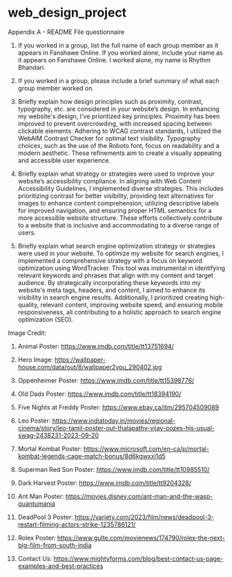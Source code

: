 # web_design_project

Appendix A - README File questionnaire
1. If you worked in a group, list the full name of each group member as it appears in Fanshawe Online. If you
worked alone, include your name as it appears on Fanshawe Online.
I worked alone, my name is Rhythm Bhandari.

2. If you worked in a group, please include a brief summary of what each group member worked on.

3. Briefly explain how design principles such as proximity, contrast, typography, etc. are considered in your
website’s design.
In enhancing my website's design, I've prioritized key principles. Proximity has been improved to prevent overcrowding, with increased spacing between clickable elements. Adhering to WCAG contrast standards, I utilized the WebAIM Contrast Checker for optimal text visibility. Typography choices, such as the use of the Roboto font, focus on readability and a modern aesthetic. These refinements aim to create a visually appealing and accessible user experience.

4. Briefly explain what strategy or strategies were used to improve your website’s accessibility compliance.
In aligning with Web Content Accessibility Guidelines, I implemented diverse strategies. This includes prioritizing contrast for better visibility, providing text alternatives for images to enhance content comprehension, utilizing descriptive labels for improved navigation, and ensuring proper HTML semantics for a more accessible website structure. These efforts collectively contribute to a website that is inclusive and accommodating to a diverse range of users.

5. Briefly explain what search engine optimization strategy or strategies were used in your website.
To optimize my website for search engines, I implemented a comprehensive strategy with a focus on keyword optimization using WordTracker. This tool was instrumental in identifying relevant keywords and phrases that align with my content and target audience. By strategically incorporating these keywords into my website's meta tags, headers, and content, I aimed to enhance its visibility in search engine results. Additionally, I prioritized creating high-quality, relevant content, improving website speed, and ensuring mobile responsiveness, all contributing to a holistic approach to search engine optimization (SEO).


Image Credit:
1. Animal Poster: 
https://www.imdb.com/title/tt13751694/

2. Hero Image:
https://wallpaper-house.com/data/out/8/wallpaper2you_290402.jpg

3. Oppenheimer Poster:
https://www.imdb.com/title/tt15398776/

4. Old Dads Poster:
https://www.imdb.com/title/tt18394190/

5. Five Nights at Freddy Poster:
https://www.ebay.ca/itm/295704509089

6. Leo Poster:
https://www.indiatoday.in/movies/regional-cinema/story/leo-tamil-poster-out-thalapathy-vijay-oozes-his-usual-swag-2438231-2023-09-20

7. Mortal Kombat Poster:
https://www.microsoft.com/en-ca/p/mortal-kombat-legends-cage-match-bonus/8d6kgwxxj1d5

8. Superman Red Son Poster:
https://www.imdb.com/title/tt10985510/

9. Dark Harvest Poster:
https://www.imdb.com/title/tt9204328/

10. Ant Man Poster:
https://movies.disney.com/ant-man-and-the-wasp-quantumania

11. DeadPool 3 Poster:
https://variety.com/2023/film/news/deadpool-3-restart-filming-actors-strike-1235786121/

12. Rolex Poster:
https://www.gulte.com/movienews/174790/rolex-the-next-big-film-from-south-india

13. Contact Us:
https://www.mightyforms.com/blog/best-contact-us-page-examples-and-best-practices
